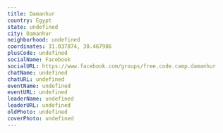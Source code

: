```yaml
---
title: Damanhur
country: Egypt
state: undefined
city: Damanhur
neighborhood: undefined
coordinates: 31.037874, 30.467986
plusCode: undefined
socialName: Facebook
socialURL: https://www.facebook.com/groups/free.code.camp.damanhur
chatName: undefined
chatURL: undefined
eventName: undefined
eventURL: undefined
leaderName: undefined
leaderURL: undefined
oldPhoto: undefined
coverPhoto: undefined
---
```

